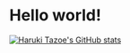 # Hello world!

[![Haruki Tazoe's GitHub stats](https://github-readme-stats.vercel.app/api?username=jdkfx&count_private=true&show_icons=true&theme=slateorange)](https://github.com/anuraghazra/github-readme-stats)
